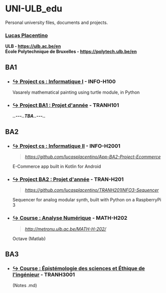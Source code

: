 # UNI-ULB_edu
Personal university files, documents and projects.  

### [Lucas Placentino](https://github.com/LucasPlacentino)  
**ULB - https://ulb.ac.be/en  
École Polytechnique de Bruxelles - https://polytech.ulb.be/en**  

## BA1
- ### <a href='BA1/INFOH100'><ins>↪️ Project cs : Informatique I</ins></a> - INFO-H100  
  Vasarely mathematical painting using turtle module, in Python  
- ### <a href='BA1/TRANH201'><ins>↪️ Project BA1 : Projet d'année</ins></a> - TRANH101  
  _**..---..TBA..---..**_  

## BA2
- ### <a href='BA2/INFOH2001'><ins>↪️ Project cs : Informatique II</ins></a> - INFO-H2001  
  > <i>https://github.com/lucasplacentino/App-BA2-Project-Ecommerce</i>
  
  E-Commerce app built in Kotlin for Android  
- ### <a href='BA2/TRANH201'><ins>↪️ Project BA2 : Projet d'année</ins></a> - TRAN-H201  
  > <i>https://github.com/lucasplacentino/TRANH201INFO3-Sequencer</i>
  
  Sequencer for analog modular synth, built with Python on a RaspberryPi 3  
- ### <a href='BA2/ANANUM'><ins>↪️ Course : Analyse Numérique</ins></a> - MATH-H202  
  > <i>http://metronu.ulb.ac.be/MATH-H-202/</i>
  
  Octave (Matlab)  
  
## BA3
- ### <a href='BA3/TRANH3001'><ins>↪️ Course : Épistémologie des sciences et Éthique de l'ingénieur</ins></a> - TRANH3001  
  (Notes .md)  
